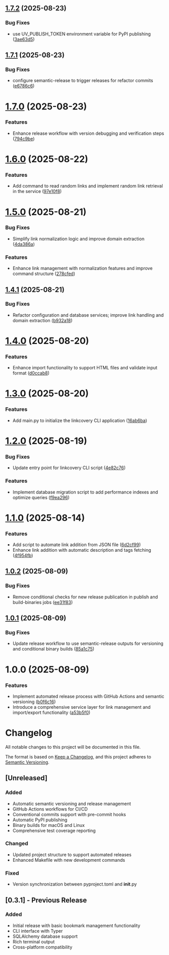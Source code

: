 ## [1.7.2](https://github.com/arian24b/linkcovery/compare/v1.7.1...v1.7.2) (2025-08-23)


### Bug Fixes

* use UV_PUBLISH_TOKEN environment variable for PyPI publishing ([3ae63d5](https://github.com/arian24b/linkcovery/commit/3ae63d518509c449a9fe39853335b347ceced93d))

## [1.7.1](https://github.com/arian24b/linkcovery/compare/v1.7.0...v1.7.1) (2025-08-23)


### Bug Fixes

* configure semantic-release to trigger releases for refactor commits ([e6786c6](https://github.com/arian24b/linkcovery/commit/e6786c67877025d2fb31a3808a3d4d52aad92bc0))

# [1.7.0](https://github.com/arian24b/linkcovery/compare/v1.6.0...v1.7.0) (2025-08-23)


### Features

* Enhance release workflow with version debugging and verification steps ([794c9be](https://github.com/arian24b/linkcovery/commit/794c9be0d7adaded02b2dc73f188f4e2e8f0f778))

# [1.6.0](https://github.com/arian24b/linkcovery/compare/v1.5.0...v1.6.0) (2025-08-22)


### Features

* Add command to read random links and implement random link retrieval in the service ([97e10f8](https://github.com/arian24b/linkcovery/commit/97e10f836153cf39715e9ffe4073c22bbac7469b))

# [1.5.0](https://github.com/arian24b/linkcovery/compare/v1.4.1...v1.5.0) (2025-08-21)


### Bug Fixes

* Simplify link normalization logic and improve domain extraction ([4da386a](https://github.com/arian24b/linkcovery/commit/4da386a7c4072514756de401a05e416392f1d847))


### Features

* Enhance link management with normalization features and improve command structure ([278cfed](https://github.com/arian24b/linkcovery/commit/278cfed8d9adf05e2378a40ddd1fc2e05b960ef6))

## [1.4.1](https://github.com/arian24b/linkcovery/compare/v1.4.0...v1.4.1) (2025-08-21)


### Bug Fixes

* Refactor configuration and database services; improve link handling and domain extraction ([b932a18](https://github.com/arian24b/linkcovery/commit/b932a185a8afa798d9bd49d4a7cf8d8c2cf8322f))

# [1.4.0](https://github.com/arian24b/linkcovery/compare/v1.3.0...v1.4.0) (2025-08-20)


### Features

* Enhance import functionality to support HTML files and validate input format ([d0ccab8](https://github.com/arian24b/linkcovery/commit/d0ccab85c1ad144a36f4b889cb70b0f788566396))

# [1.3.0](https://github.com/arian24b/linkcovery/compare/v1.2.0...v1.3.0) (2025-08-20)


### Features

* Add main.py to initialize the linkcovery CLI application ([16ab6ba](https://github.com/arian24b/linkcovery/commit/16ab6ba2bce335b8bf7a632096a71de771fa925c))

# [1.2.0](https://github.com/arian24b/linkcovery/compare/v1.1.0...v1.2.0) (2025-08-19)


### Bug Fixes

* Update entry point for linkcovery CLI script ([4e82c76](https://github.com/arian24b/linkcovery/commit/4e82c766d4f668e37139a1c514f2df96524ab02c))


### Features

* Implement database migration script to add performance indexes and optimize queries ([f9ea296](https://github.com/arian24b/linkcovery/commit/f9ea296bc1260801a850e9e1438c18c29a8ad7bd))

# [1.1.0](https://github.com/arian24b/linkcovery/compare/v1.0.2...v1.1.0) (2025-08-14)


### Features

* Add script to automate link addition from JSON file ([6d2cf99](https://github.com/arian24b/linkcovery/commit/6d2cf99a6220d90db3bcef0fbe8358a3f895ccc9))
* Enhance link addition with automatic description and tags fetching ([4f954fb](https://github.com/arian24b/linkcovery/commit/4f954fbea330b2d52083322abc5c0b4f46aca53a))

## [1.0.2](https://github.com/arian24b/linkcovery/compare/v1.0.1...v1.0.2) (2025-08-09)


### Bug Fixes

* Remove conditional checks for new release publication in publish and build-binaries jobs ([ee31f83](https://github.com/arian24b/linkcovery/commit/ee31f83b77e4a0f131e02d3eea0c550d24f0c0e0))

## [1.0.1](https://github.com/arian24b/linkcovery/compare/v1.0.0...v1.0.1) (2025-08-09)


### Bug Fixes

* Update release workflow to use semantic-release outputs for versioning and conditional binary builds ([85a1c75](https://github.com/arian24b/linkcovery/commit/85a1c75c68757a15e83dd52c0f83eb2afd8b55cb))

# 1.0.0 (2025-08-09)


### Features

* Implement automated release process with GitHub Actions and semantic versioning ([b0f6c16](https://github.com/arian24b/linkcovery/commit/b0f6c168dab457097ade38d3bcb4ed9342007c87))
* Introduce a comprehensive service layer for link management and import/export functionality ([a53b5f0](https://github.com/arian24b/linkcovery/commit/a53b5f0db764af7cf979c9faea5636992a33d18d))

# Changelog

All notable changes to this project will be documented in this file.

The format is based on [Keep a Changelog](https://keepachangelog.com/en/1.0.0/),
and this project adheres to [Semantic Versioning](https://semver.org/spec/v2.0.0.html).

## [Unreleased]

### Added
- Automatic semantic versioning and release management
- GitHub Actions workflows for CI/CD
- Conventional commits support with pre-commit hooks
- Automatic PyPI publishing
- Binary builds for macOS and Linux
- Comprehensive test coverage reporting

### Changed
- Updated project structure to support automated releases
- Enhanced Makefile with new development commands

### Fixed
- Version synchronization between pyproject.toml and __init__.py

## [0.3.1] - Previous Release

### Added
- Initial release with basic bookmark management functionality
- CLI interface with Typer
- SQLAlchemy database support
- Rich terminal output
- Cross-platform compatibility
